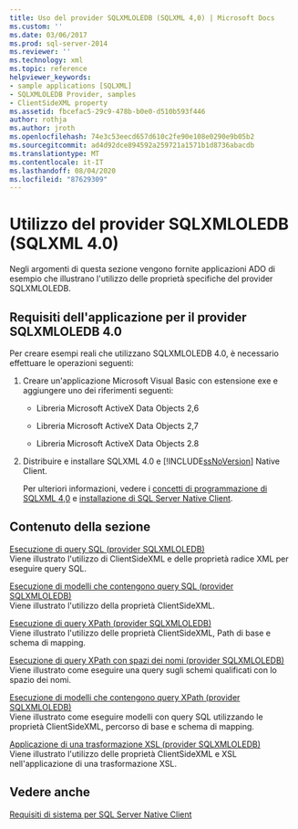 ```yaml
---
title: Uso del provider SQLXMLOLEDB (SQLXML 4,0) | Microsoft Docs
ms.custom: ''
ms.date: 03/06/2017
ms.prod: sql-server-2014
ms.reviewer: ''
ms.technology: xml
ms.topic: reference
helpviewer_keywords:
- sample applications [SQLXML]
- SQLXMLOLEDB Provider, samples
- ClientSideXML property
ms.assetid: fbcefac5-29c9-478b-b0e0-d510b593f446
author: rothja
ms.author: jroth
ms.openlocfilehash: 74e3c53eecd657d610c2fe90e108e0290e9b05b2
ms.sourcegitcommit: ad4d92dce894592a259721a1571b1d8736abacdb
ms.translationtype: MT
ms.contentlocale: it-IT
ms.lasthandoff: 08/04/2020
ms.locfileid: "87629309"
---
```

# <a name="using-the-sqlxmloledb-provider-sqlxml-40"></a>Utilizzo del provider SQLXMLOLEDB (SQLXML 4.0)
  Negli argomenti di questa sezione vengono fornite applicazioni ADO di esempio che illustrano l'utilizzo delle proprietà specifiche del provider SQLXMLOLEDB.  
  
## <a name="application-requirements-for-sqlxmloledb-40-provider"></a>Requisiti dell'applicazione per il provider SQLXMLOLEDB 4.0  
 Per creare esempi reali che utilizzano SQLXMLOLEDB 4.0, è necessario effettuare le operazioni seguenti:  
  
1.  Creare un'applicazione Microsoft Visual Basic con estensione exe e aggiungere uno dei riferimenti seguenti:  
  
    -   Libreria Microsoft ActiveX Data Objects 2,6  
  
    -   Libreria Microsoft ActiveX Data Objects 2,7  
  
    -   Libreria Microsoft ActiveX Data Objects 2.8  
  
2.  Distribuire e installare SQLXML 4.0 e [!INCLUDE[ssNoVersion](../../../includes/ssnoversion-md.md)] Native Client.  
  
     Per ulteriori informazioni, vedere i [concetti di programmazione di SQLXML 4,0](../../sqlxml/sqlxml-4-0-programming-concepts.md) e [installazione di SQL Server Native Client](../../native-client/applications/installing-sql-server-native-client.md).  
  
## <a name="in-this-section"></a>Contenuto della sezione  
 [Esecuzione di query SQL &#40;provider SQLXMLOLEDB&#41;](executing-sql-queries-sqlxmloledb-provider.md)  
 Viene illustrato l'utilizzo di ClientSideXML e delle proprietà radice XML per eseguire query SQL.  
  
 [Esecuzione di modelli che contengono query SQL &#40;provider SQLXMLOLEDB&#41;](executing-templates-that-contain-sql-queries-sqlxmloledb-provider.md)  
 Viene illustrato l'utilizzo della proprietà ClientSideXML.  
  
 [Esecuzione di query XPath &#40;provider SQLXMLOLEDB&#41;](executing-xpath-queries-sqlxmloledb-provider.md)  
 Viene illustrato l'utilizzo delle proprietà ClientSideXML, Path di base e schema di mapping.  
  
 [Esecuzione di query XPath con spazi dei nomi &#40;provider SQLXMLOLEDB&#41;](executing-xpath-queries-with-namespaces-sqlxmloledb-provider.md)  
 Viene illustrato come eseguire una query sugli schemi qualificati con lo spazio dei nomi.  
  
 [Esecuzione di modelli che contengono query XPath &#40;provider SQLXMLOLEDB&#41;](executing-templates-that-contain-xpath-queries-sqlxmloledb-provider.md)  
 Viene illustrato come eseguire modelli con query SQL utilizzando le proprietà ClientSideXML, percorso di base e schema di mapping.  
  
 [Applicazione di una trasformazione XSL &#40;provider SQLXMLOLEDB&#41;](applying-an-xsl-transformation-sqlxmloledb-provider.md)  
 Viene illustrato l'utilizzo delle proprietà ClientSideXML e XSL nell'applicazione di una trasformazione XSL.  
  
## <a name="see-also"></a>Vedere anche  
 [Requisiti di sistema per SQL Server Native Client](../../native-client/system-requirements-for-sql-server-native-client.md)  
  
  
